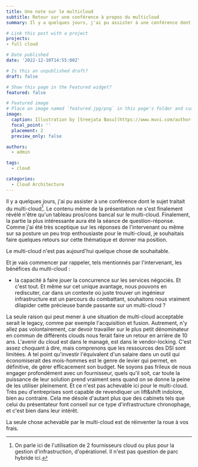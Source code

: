 ```yaml
---
title: Une note sur le multicloud
subtitle: Retour sur une conférence à propos du multicloud
summary: Il y a quelques jours, j'ai pu assister à une conférence dont le sujet traitait du multi-cloud, retour sur son contenu et positionnement.

# Link this post with a project
projects:
- full cloud

# Date published
date: '2022-12-10T14:55:00Z'

# Is this an unpublished draft?
draft: false

# Show this page in the Featured widget?
featured: false

# Featured image
# Place an image named `featured.jpg/png` in this page's folder and customize its options here.
image:
  caption: Illustration by [Sreejata Basu](https://www.muvi.com/author-blog.html?u=sreejatamuvi-com)
  focal_point: ''
  placement: 2
  preview_only: false

authors:
  - admin

tags:
  - cloud

categories:
  - Cloud Architecture
---
```



Il y a quelques jours, j'ai pu assister à une conférence dont le sujet traitait du multi-cloud[^1]. Le contenu même de la présentation ne s'est finalement révélé n'être qu'un tableau pros/cons bancal sur le multi-cloud. Finalement, la partie la plus intéressante aura été la séance de question-réponse. Comme j'ai été très sceptique sur les réponses de l'intervenant ou même sur sa posture un peu trop enthousiaste pour le multi-cloud, je souhaitais faire quelques retours sur cette thématique et donner ma position.

Le multi-cloud n'est pas aujourd'hui quelque chose de souhaitable.

Et je vais commencer par rappeler, tels mentionnés par l'intervenant, les bénéfices du multi-cloud :
- la capacité à faire jouer la concurrence sur les services négociés.
Et c'est tout.
Et même sur cet unique avantage, nous pouvons en rediscuter, car dans un contexte où juste trouver un ingénieur infrastructure est un parcours du combattant, souhaitons nous vraiment dilapider cette précieuse bande passante sur un multi-cloud ?

La seule raison qui peut mener à une situation de multi-cloud acceptable serait le legacy, comme par exemple l'acquisition et fusion. Autrement, n'y allez pas volontairement, car devoir travailler sur le plus petit dénominateur en commun de différents clouds nous ferait faire un retour en arrière de 10 ans.
L'avenir du cloud est dans le managé, est dans le vendor-locking.
C'est assez choquant à dire, mais comprenons que les ressources des DSI sont limitées. A tel point qu'investir l'équivalent d'un salaire dans un outil qui économiserait des mois-hommes est le genre de levier qui permet, en définitive, de gérer efficacement son budget. Ne soyons pas frileux de nous engager profondément avec un fournisseur, quels qu'il soit, car toute la puissance de leur solution prend vraiment sens quand on se donne la peine de les utiliser pleinement. Et ce n'est pas achevable ici pour le multi-cloud. Très peu d'entreprises sont capable de revendiquer un lift&shift indolore, bien au contraire.
Cela me désole d'autant plus que des cabinets tels que celui du présentateur font conseil sur ce type d'infrastructure chronophage, et c'est bien dans leur intérêt.

La seule chose achevable par le multi-cloud est de réinventer la roue à vos frais.

[^1]: On parle ici de l'utilisation de 2 fournisseurs cloud ou plus pour la gestion d'infrastruction, d'opérationel. Il n'est pas question de parc hybride ici.